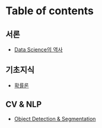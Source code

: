 # Table of contents

## 서론 <a href="#ds_intro" id="ds_intro"></a>

* [Data Science의 역사](README.md)

## 기초지식 <a href="#ds_basic_knowledge" id="ds_basic_knowledge"></a>

* [확률론](ds\_basic\_knowledge/undefined.md)

## CV & NLP <a href="#cv_nlp" id="cv_nlp"></a>

* [Object Detection & Segmentation](cv\_nlp/object-detection-and-segmentation.md)
